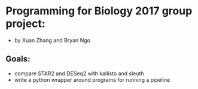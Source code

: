 # Programming for Biology 2017 group project:
* by Xuan Zhang and Bryan Ngo

## Goals:
* compare STAR2 and DESeq2 with kallisto and sleuth
* write a python wrapper around programs for running a pipeline

